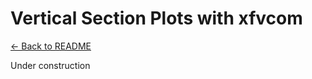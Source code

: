 <!-- docs/plot_section.md -->
# Vertical Section Plots with xfvcom
[← Back to README](../README.md)

Under construction

